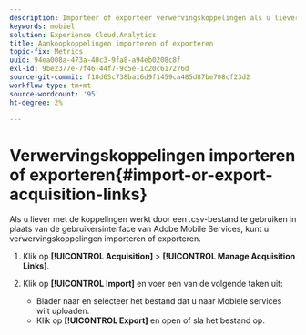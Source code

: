 ```yaml
---
description: Importeer of exporteer verwervingskoppelingen als u liever met de koppelingen werkt met een CSV-bestand in plaats van de gebruikersinterface van Adobe Mobile Services te gebruiken.
keywords: mobiel
solution: Experience Cloud,Analytics
title: Aankoopkoppelingen importeren of exporteren
topic-fix: Metrics
uuid: 94ea008a-473a-40c3-9fa8-a94eb0208c8f
exl-id: 9be2377e-7f46-44f7-9c5e-1c20c617276d
source-git-commit: f18d65c738ba16d9f1459ca485d87be708cf23d2
workflow-type: tm+mt
source-wordcount: '95'
ht-degree: 2%

---
```


# Verwervingskoppelingen importeren of exporteren{#import-or-export-acquisition-links}

Als u liever met de koppelingen werkt door een .csv-bestand te gebruiken in plaats van de gebruikersinterface van Adobe Mobile Services, kunt u verwervingskoppelingen importeren of exporteren.

1. Klik op **[!UICONTROL Acquisition]** > **[!UICONTROL Manage Acquisition Links]**.
1. Klik op **[!UICONTROL Import]** en voer een van de volgende taken uit:

   * Blader naar en selecteer het bestand dat u naar Mobiele services wilt uploaden.
   * Klik op **[!UICONTROL Export]** en open of sla het bestand op.
